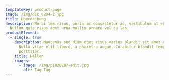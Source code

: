 ```yaml
---
templateKey: product-page
image: /img/dsc_0204-2.jpg
title: Überdachung
description: Morbi leo risus, porta ac consectetur ac, vestibulum at eros.
  Nullam quis risus eget urna mollis ornare vel eu leo.
productElement:
  - single: true
    description: Maecenas sed diam eget risus varius blandit sit amet non magna.
      Nulla vitae elit libero, a pharetra augue. Curabitur blandit tempus
      porttitor.
    title: Hallen
    images:
      - image: /img/p1020287-edit.jpg
        alt: Tag Tag
---
```

